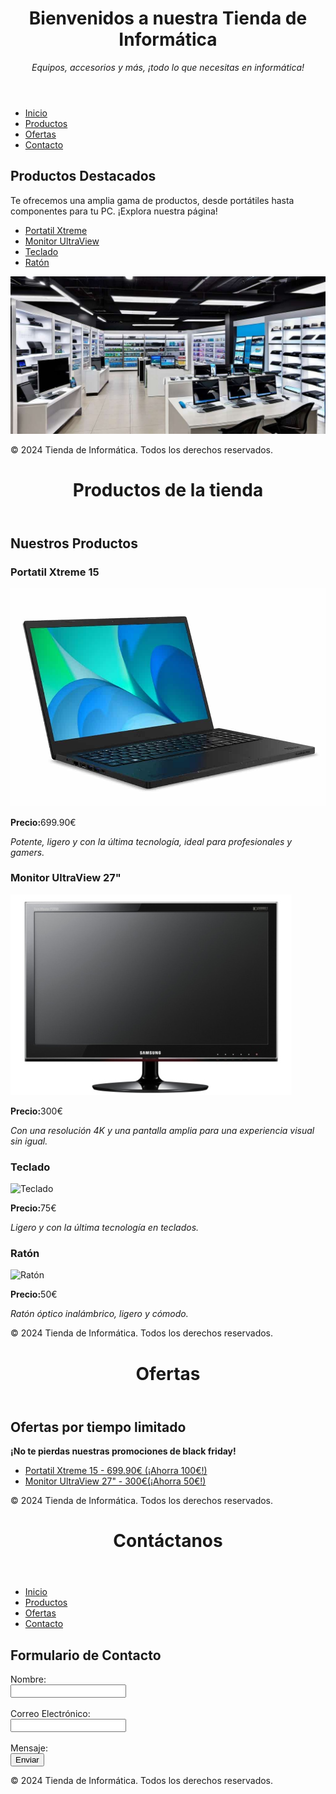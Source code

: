 <!DOCTYPE html>
<html lang="es">
<head>
    <meta charset="UTF-8">
    <meta name="viewport" content="width=device-width, initial-scale=1.0">
</head>
<body>
    <header>
        <h1>Bienvenidos a nuestra Tienda de Informática</h1>
        <p><em>Equipos, accesorios y más, ¡todo lo que necesitas en informática!</em></p>
    </header>
    <nav>
        <ul>
            <li><a href="index.html" title="Página principal">Inicio</a></li>
            <li><a href="productos.html" title="Ver productos">Productos</a></li>
            <li><a href="ofertas.html" title="Ver ofertas">Ofertas</a></li>
            <li><a href="contacto.html" title="Atención al cliente">Contacto</a></li>
        </ul>
    </nav>
    <section>
        <h2>Productos Destacados</h2>
        <p>Te ofrecemos una amplia gama de productos, desde portátiles hasta componentes para tu PC. ¡Explora nuestra página!</p>
        <ul>
            <li><a href="productos.html#portatil" title="Ver portatil Xtreme">Portatil Xtreme</a></li>
            <li><a href="productos.html#monitor" title="Ver monitor UltraView">Monitor UltraView</a></li>
            <li><a href="productos.html#teclado" title="Ver teclado">Teclado</a></li>
            <li><a href="productos.html#ratón" title="Ver ratón">Ratón</a></li>
        </ul>
        <img src="https://github.com/Eli16-12/Tienda-inform-tica/blob/main/imagen89d921aac7337a84da709e90e219e207.jpg" alt="Vista de nuestra tienda" title="Tienda de informática">
    </section>
    <footer>
        <p>&copy; 2024 Tienda de Informática. Todos los derechos reservados.</p>
    </footer>
</body>
</html>

<!DOCTYPE html>
<html lang="es">
<head>
    <meta charset="UTF-8">
    <meta name="viewport" content="width=device-width, initial-scale=1.0">
</head>
<body>
    <header>
        <h1>Productos de la tienda</h1>
    </header>
    <section>
        <h2>Nuestros Productos</h2>
        <article id="portatil">
            <h3>Portatil Xtreme 15</h3>
            <img src="https://github.com/Eli16-12/Tienda-inform-tica/blob/main/modelo-acer-1.jpg" alt="Portatil Xtreme 15" title="Portatil Xtreme 15">
            <p><strong>Precio:</strong>699.90€</p>
            <p><em>Potente, ligero y con la última tecnología, ideal para profesionales y gamers.</em></p>
        </article>
        <article id="monitor">
            <h3>Monitor UltraView 27"</h3>
            <img src="https://github.com/Eli16-12/Tienda-inform-tica/blob/main/450_1000.jpg" alt="Monitor UltraView 27" title="Monitor UltraView 27">
            <p><strong>Precio:</strong>300€</p>
            <p><em>Con una resolución 4K y una pantalla amplia para una experiencia visual sin igual.</em></p>
        </article>
         <article id="teclado">
            <h3>Teclado</h3>
            <img src="" alt="Teclado" title="Teclado">
            <p><strong>Precio:</strong>75€</p>
            <p><em>Ligero y con la última tecnología en teclados.</em></p>
        </article>
         <article id="ratón">
            <h3>Ratón</h3>
            <img src="" alt="Ratón" title="Ratón">
            <p><strong>Precio:</strong>50€</p>
            <p><em>Ratón óptico inalámbrico, ligero y cómodo.</em></p>
        </article>
    </section>
    <footer>
        <p>&copy; 2024 Tienda de Informática. Todos los derechos reservados.</p>
    </footer>
</body>
</html>

<!DOCTYPE html>
<html lang="es">
<head>
    <meta charset="UTF-8">
    <meta name="viewport" content="width=device-width, initial-scale=1.0">
</head>
<body>
    <header>
        <h1>Ofertas</h1>
    </header>
    <section>
        <h2>Ofertas por tiempo limitado</h2>
        <p><b>¡No te pierdas nuestras promociones de black friday!</b></p>
        <ul>
            <li><a href="productos.html#portatil" title="Portatil Xtreme en oferta">Portatil Xtreme 15 - 699.90€ (¡Ahorra 100€!)</a></li>
            <li><a href="productos.html#monitor" title="Monitor UltraView 27 en oferta">Monitor UltraView 27" - 300€(¡Ahorra 50€!)</a></li>
        </ul>
    </section>
    <footer>
        <p>&copy; 2024 Tienda de Informática. Todos los derechos reservados.</p>
    </footer>
</body>
</html>

<!DOCTYPE html>
<html lang="es">
<head>
    <meta charset="UTF-8">
    <meta name="viewport" content="width=device-width, initial-scale=1.0">
</head>
<body>
    <header>
        <h1>Contáctanos</h1>
    </header>
    <nav>
        <ul>
            <li><a href="index.html" title="Página principal">Inicio</a></li>
            <li><a href="productos.html" title="Ver productos">Productos</a></li>
            <li><a href="ofertas.html" title="Ver ofertas">Ofertas</a></li>
            <li><a href="contacto.html" title="Atención al cliente">Contacto</a></li>
        </ul>
    </nav>
    <section>
        <h2>Formulario de Contacto</h2>
        <form action="enviar_contacto.php" method="POST">
            <label for="nombre">Nombre:</label><br>
            <input type="text" id="nombre" name="nombre" required><br><br>
            <label for="email">Correo Electrónico:</label><br>
            <input type="email" id="email" name="email" required><br><br>
            <label for="mensaje">Mensaje:</label><br>
            <input type="submit" value="Enviar">
        </form>
    </section>
    <footer>
        <p>&copy; 2024 Tienda de Informática. Todos los derechos reservados.</p>
    </footer>
</body>
</html>

